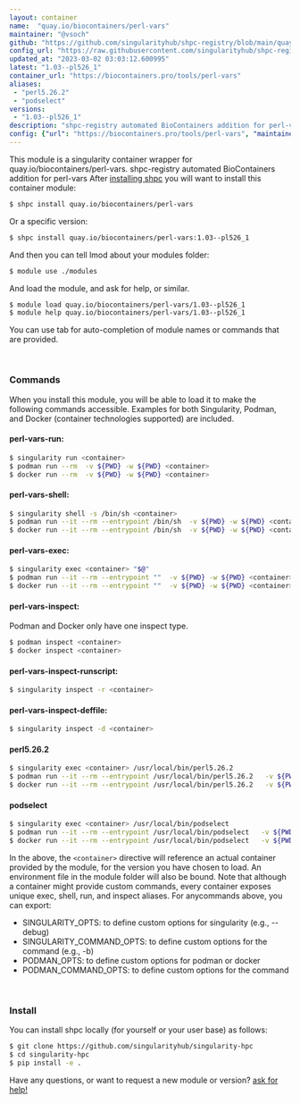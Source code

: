 ```yaml
---
layout: container
name:  "quay.io/biocontainers/perl-vars"
maintainer: "@vsoch"
github: "https://github.com/singularityhub/shpc-registry/blob/main/quay.io/biocontainers/perl-vars/container.yaml"
config_url: "https://raw.githubusercontent.com/singularityhub/shpc-registry/main/quay.io/biocontainers/perl-vars/container.yaml"
updated_at: "2023-03-02 03:03:12.600995"
latest: "1.03--pl526_1"
container_url: "https://biocontainers.pro/tools/perl-vars"
aliases:
 - "perl5.26.2"
 - "podselect"
versions:
 - "1.03--pl526_1"
description: "shpc-registry automated BioContainers addition for perl-vars"
config: {"url": "https://biocontainers.pro/tools/perl-vars", "maintainer": "@vsoch", "description": "shpc-registry automated BioContainers addition for perl-vars", "latest": {"1.03--pl526_1": "sha256:f9219eb556919ae7e02303d15ba989ad91b7d644f69883883afff80226727bbc"}, "tags": {"1.03--pl526_1": "sha256:f9219eb556919ae7e02303d15ba989ad91b7d644f69883883afff80226727bbc"}, "docker": "quay.io/biocontainers/perl-vars", "aliases": {"perl5.26.2": "/usr/local/bin/perl5.26.2", "podselect": "/usr/local/bin/podselect"}}
---
```


This module is a singularity container wrapper for quay.io/biocontainers/perl-vars.
shpc-registry automated BioContainers addition for perl-vars
After [installing shpc](#install) you will want to install this container module:


```bash
$ shpc install quay.io/biocontainers/perl-vars
```

Or a specific version:

```bash
$ shpc install quay.io/biocontainers/perl-vars:1.03--pl526_1
```

And then you can tell lmod about your modules folder:

```bash
$ module use ./modules
```

And load the module, and ask for help, or similar.

```bash
$ module load quay.io/biocontainers/perl-vars/1.03--pl526_1
$ module help quay.io/biocontainers/perl-vars/1.03--pl526_1
```

You can use tab for auto-completion of module names or commands that are provided.

<br>

### Commands

When you install this module, you will be able to load it to make the following commands accessible.
Examples for both Singularity, Podman, and Docker (container technologies supported) are included.

#### perl-vars-run:

```bash
$ singularity run <container>
$ podman run --rm  -v ${PWD} -w ${PWD} <container>
$ docker run --rm  -v ${PWD} -w ${PWD} <container>
```

#### perl-vars-shell:

```bash
$ singularity shell -s /bin/sh <container>
$ podman run --it --rm --entrypoint /bin/sh  -v ${PWD} -w ${PWD} <container>
$ docker run --it --rm --entrypoint /bin/sh  -v ${PWD} -w ${PWD} <container>
```

#### perl-vars-exec:

```bash
$ singularity exec <container> "$@"
$ podman run --it --rm --entrypoint ""  -v ${PWD} -w ${PWD} <container> "$@"
$ docker run --it --rm --entrypoint ""  -v ${PWD} -w ${PWD} <container> "$@"
```

#### perl-vars-inspect:

Podman and Docker only have one inspect type.

```bash
$ podman inspect <container>
$ docker inspect <container>
```

#### perl-vars-inspect-runscript:

```bash
$ singularity inspect -r <container>
```

#### perl-vars-inspect-deffile:

```bash
$ singularity inspect -d <container>
```


#### perl5.26.2

```bash
$ singularity exec <container> /usr/local/bin/perl5.26.2
$ podman run --it --rm --entrypoint /usr/local/bin/perl5.26.2   -v ${PWD} -w ${PWD} <container> -c " $@"
$ docker run --it --rm --entrypoint /usr/local/bin/perl5.26.2   -v ${PWD} -w ${PWD} <container> -c " $@"
```


#### podselect

```bash
$ singularity exec <container> /usr/local/bin/podselect
$ podman run --it --rm --entrypoint /usr/local/bin/podselect   -v ${PWD} -w ${PWD} <container> -c " $@"
$ docker run --it --rm --entrypoint /usr/local/bin/podselect   -v ${PWD} -w ${PWD} <container> -c " $@"
```



In the above, the `<container>` directive will reference an actual container provided
by the module, for the version you have chosen to load. An environment file in the
module folder will also be bound. Note that although a container
might provide custom commands, every container exposes unique exec, shell, run, and
inspect aliases. For anycommands above, you can export:

 - SINGULARITY_OPTS: to define custom options for singularity (e.g., --debug)
 - SINGULARITY_COMMAND_OPTS: to define custom options for the command (e.g., -b)
 - PODMAN_OPTS: to define custom options for podman or docker
 - PODMAN_COMMAND_OPTS: to define custom options for the command

<br>

### Install

You can install shpc locally (for yourself or your user base) as follows:

```bash
$ git clone https://github.com/singularityhub/singularity-hpc
$ cd singularity-hpc
$ pip install -e .
```

Have any questions, or want to request a new module or version? [ask for help!](https://github.com/singularityhub/singularity-hpc/issues)